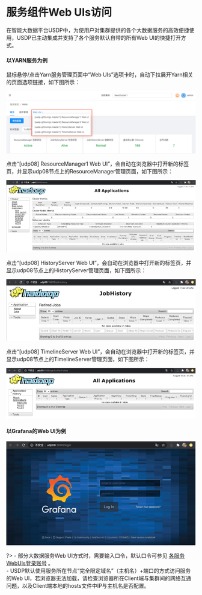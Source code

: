 # 服务组件Web UIs访问

在智能大数据平台USDP中，为使用户对集群提供的各个大数据服务的高效便捷使用，USDP已主动集成并支持了各个服务默认自带的所有Web UI的快捷打开方式。



#### 以YARN服务为例

鼠标悬停/点击Yarn服务管理页面中“Web UIs”选项卡时，自动下拉展开Yarn相关的页面选项链接，如下图所示：

![](../../images/1.0.x/webconsole/service/service_yarn_uis.png)



点击“[udp08] ResourceManager1 Web UI”，会自动在浏览器中打开新的标签页，并显示udp08节点上的ResourceManager管理页面，如下图所示：

![](../../images/1.0.x/webconsole/service/service_yarn_ui_rm.png)



点击“[udp08] HistoryServer Web UI”，会自动在浏览器中打开新的标签页，并显示udp08节点上的HistoryServer管理页面，如下图所示：

![](../../images/1.0.x/webconsole/service/service_yarn_ui_hs.png)



点击“[udp08] TimelineServer Web UI”，会自动在浏览器中打开新的标签页，并显示udp08节点上的TimelineServer管理页面，如下图所示：

![](../../images/1.0.x/webconsole/service/service_yarn_ui_ts.png)



#### 以Grafana的Web UI为例

![](../../images/1.0.x/webconsole/service/service_grafana_ui_details.png)



?> - 部分大数据服务Web UI方式时，需要输入口令，默认口令可参见 [各服务WebUIs登录账号](usdpdc/1.0.x/cluster_notes/login) 。</br>- USDP默认使用服务所在节点“完全限定域名”（主机名）+端口的方式访问服务的Web UI，若浏览器无法加载，请检查浏览器所在Client端与集群间的网络互通问题，以及Client端本地的hosts文件中IP与主机名是否配置。